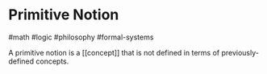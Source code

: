 # Primitive Notion
#math #logic #philosophy #formal-systems

A primitive notion is a [[concept]] that is not defined in terms of previously-defined concepts.